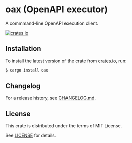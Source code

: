 # oax (OpenAPI executor)

A commmand-line OpenAPI execution client.

[![crates.io](https://img.shields.io/crates/v/oax)](https://crates.io/crates/oax)

## Installation

To install the latest version of the crate from [crates.io](https://crates.io/crates/oax), run:

```sh
$ cargo install oax
```

## Changelog

For a release history, see [CHANGELOG.md](https://codeberg.org/frofor/oax/src/branch/main/doc/CHANGELOG.md).

## License

This crate is distributed under the terms of MIT License.

See [LICENSE](https://codeberg.org/frofor/oax/src/branch/main/LICENSE) for details.
